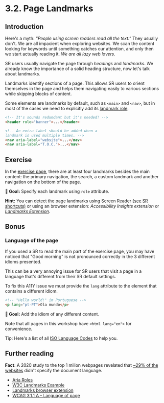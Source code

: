 # 3.2. Page Landmarks

## Introduction

Here's a myth: _"People using screen readers read all the text."_ They usually don't. We are all impacient when exploring websites. We scan the content looking for keywords until something catches our attention, and only then we start actually reading it. _We are all lazy web lovers._

SR users usually navigate the page through _headings_ and _landmarks_. We already know the importance of a solid heading structure, now let's talk about landmarks.

Landmarks identify sections of a page. This allows SR users to orient themselves in the page and helps them navigating easily to various sections while skipping blocks of content.

Some elements are landmarks by default, such as `<main>` and `<nav>`, but in most of the cases we need to explicitly add its [landmark role](https://developer.mozilla.org/en-US/docs/Web/Accessibility/ARIA/ARIA_Techniques#Landmark_roles).

```html
<!-- It's sounds redundant but it's needed! -->
<header role="banner">...</header>

<!-- An extra label should be added when a
landmark is used multiple times. -->
<nav aria-label="website">...</nav>
<nav aria-label="T.O.C.">...</nav>
```

## Exercise

In the [exercise page](../exercises/3.2.html),
there are at least four landmarks besides the main content: the primary navigation, the search, a custom landmark and another navigation on the bottom of the page.

**🎯 Goal:** Specify each landmark using `role` attribute.

**Hint:** You can detect the page landmarks using Screen Reader [(see SR shortcuts)](https://dequeuniversity.com/screenreaders/survival-guide) or using an browser extension: _Accessibility Insights extension_ or _[Landmarks Extension](http://matatk.agrip.org.uk/landmarks/)_.

## Bonus

### Language of the page

If you used a SR to read the main part of the exercise page, you may have noticed that "Good morning" is not pronounced correctly in the 3 different idioms presented.

This can be a very annoying issue for SR users that visit a page in a language that's different from their SR default settings.

To fix this A11Y issue we must provide the `lang` attribute to the element that contains a different idiom.

```html
<!-- "Hello world!" in Portuguese -->
<p lang="pt-PT">Ola mundo</p>
```

**🎯 Goal:** Add the idiom of any different content.

Note that all pages in this workshop have `<html lang="en">` for convenience.

Tip: Here's a list of all [ISO Language Codes](http://www.lingoes.net/en/translator/langcode.htm) to help you.

## Further reading

**Fact:** A 2020 study to the top 1 milion webpages revelated that [~29% of the websites](https://webaim.org/projects/million/#languages) didn't specify the document language.

- [Aria Roles](https://developer.mozilla.org/en-US/docs/Web/Accessibility/ARIA/Roles)
- [W3C Landmarks Example](https://www.w3.org/TR/wai-aria-practices/examples/landmarks/main.html)
- [Landmarks browser extension](http://matatk.agrip.org.uk/landmarks/)
- [WCAG 3.1.1 A - Language of page](https://www.w3.org/WAI/WCAG21/Understanding/language-of-page.html)
